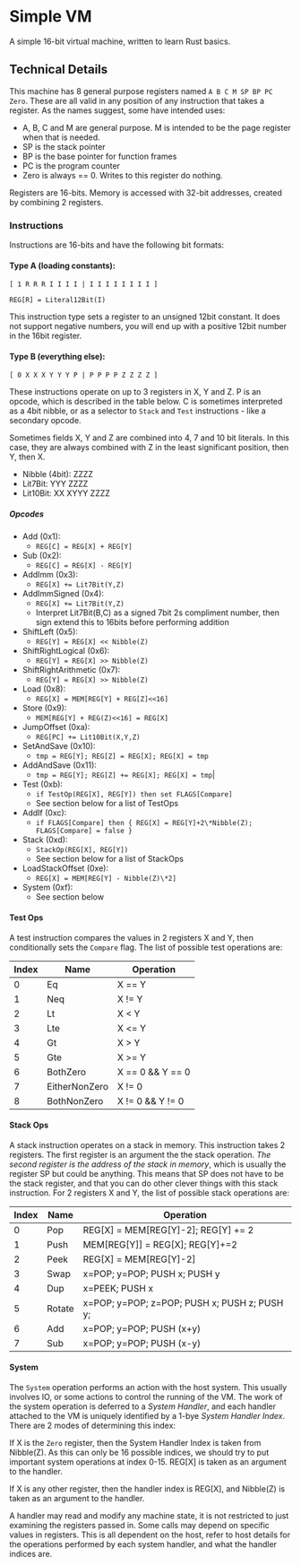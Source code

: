 # Simple VM

A simple 16-bit virtual machine, written to learn Rust basics.

## Technical Details

This machine has 8 general purpose registers named `A B C M SP BP PC Zero`.
These are all valid in any position of any instruction that takes a register.
As the names suggest, some have intended uses:

* A, B, C and M are general purpose. M is intended to be the page register
when that is needed.
* SP is the stack pointer
* BP is the base pointer for function frames
* PC is the program counter
* Zero is always == 0. Writes to this register do nothing.

Registers are 16-bits. Memory is accessed with 32-bit addresses, created by combining 2 registers.

### Instructions 

Instructions are 16-bits and have the following bit formats:

#### Type A (loading constants):
` [ 1 R R R I I I I | I I I I I I I I ] `

`REG[R] = Literal12Bit(I)`

This instruction type sets a register to an unsigned 12bit constant.
It does not support negative numbers, you will end up with a positive 
12bit number in the 16bit register.

#### Type B (everything else):
` [ 0 X X X Y Y Y P | P P P P Z Z Z Z ] `

These instructions operate on up to 3 registers in X, Y and Z. P is an
opcode, which is described in the table below. C is sometimes interpreted as
a 4bit nibble, or as a selector to `Stack` and `Test` instructions - like a 
secondary opcode.

Sometimes fields X, Y and Z are combined into 4, 7 and 10 bit literals.
In this case, they are always combined with Z in the least significant 
position, then Y, then X.

* Nibble (4bit): ZZZZ
* Lit7Bit: YYY ZZZZ
* Lit10Bit: XX XYYY ZZZZ

##### Opcodes
* Add (0x1):
  - `REG[C] = REG[X] + REG[Y]`
* Sub (0x2):
  - `REG[C] = REG[X] - REG[Y]`
* AddImm (0x3):
  - `REG[X] += Lit7Bit(Y,Z)`
* AddImmSigned (0x4): 
  - `REG[X] += Lit7Bit(Y,Z)`
  - Interpret Lit7Bit(B,C) as a signed 7bit 2s compliment number, then sign extend this to 16bits before performing addition
* ShiftLeft (0x5):
  - `REG[Y] = REG[X] << Nibble(Z)`
* ShiftRightLogical (0x6):
  - `REG[Y] = REG[X] >> Nibble(Z)`
* ShiftRightArithmetic (0x7): 
  - `REG[Y] = REG[X] >> Nibble(Z)`
* Load (0x8): 
  - `REG[X] = MEM[REG[Y] + REG[Z]<<16]`
* Store (0x9): 
  - `MEM[REG[Y] + REG(Z)<<16] = REG[X]`
* JumpOffset (0xa): 
  - `REG[PC] += Lit10Bit(X,Y,Z)`
* SetAndSave (0x10):
  - `tmp = REG[Y]; REG[Z] = REG[X]; REG[X] = tmp`
* AddAndSave (0x11):
  - `tmp = REG[Y]; REG[Z] += REG[X]; REG[X] = tmp`|
* Test (0xb):
  - `if TestOp(REG[X], REG[Y]) then set FLAGS[Compare]`
  - See section below for a list of TestOps
* AddIf (0xc): 
  - `if FLAGS[Compare] then { REG[X] = REG[Y]+2\*Nibble(Z); FLAGS[Compare] = false }`
* Stack (0xd): 
  - `StackOp(REG[X], REG[Y])`
  - See section below for a list of StackOps
* LoadStackOffset (0xe): 
  - `REG[X] = MEM[REG[Y] - Nibble(Z)\*2]`
* System (0xf):
  - See section below
 
#### Test Ops

A test instruction compares the values in 2 registers X and Y, then 
conditionally sets the `Compare` flag. 
The list of possible test operations are:

|Index  |Name       | Operation                 |
|-------|-----------|---------------------------|
|      0| Eq | X == Y |
|      1| Neq | X != Y | 
|      2| Lt | X < Y |
|      3| Lte | X <= Y |
|      4| Gt | X > Y |
|      5| Gte | X >= Y |
|      6| BothZero | X == 0 && Y == 0 |
|      7| EitherNonZero | X != 0 || Y != 0|
|      8| BothNonZero | X != 0 && Y != 0 |

#### Stack Ops

A stack instruction operates on a stack in memory. This instruction takes 2 registers.
The first register is an argument the the stack operation. _The second register is the 
address of the stack in memory_, which is usually the register SP but could be anything.
This means that SP does not have to be the stack register, and that you can do other clever things
with this stack instruction.
For 2 registers X and Y, the list of possible stack operations are:

|Index  |Name       | Operation                 |
|-------|-----------|---------------------------|
|      0| Pop | REG[X] = MEM[REG[Y]-2]; REG[Y] += 2 |
|      1| Push | MEM[REG[Y]] = REG[X]; REG[Y]+=2 | 
|      2| Peek | REG[X] = MEM[REG[Y]-2] |
|      3| Swap | x=POP; y=POP; PUSH x; PUSH y |
|      4| Dup | x=PEEK; PUSH x |
|      5| Rotate | x=POP; y=POP; z=POP; PUSH x; PUSH z; PUSH y; |
|      6| Add | x=POP; y=POP; PUSH (x+y) |
|      7| Sub | x=POP; y=POP; PUSH (x-y) |

#### System

The `System` operation performs an action with the host system. This usually involves IO,
or some actions to control the running of the VM. The work of the system operation is 
deferred to a _System Handler_, and each handler attached to the VM is uniquely identified by
a 1-bye _System Handler Index_. There are 2 modes of determining this index:

If X is the `Zero` register, then the System Handler Index is taken from Nibble(Z). As
this can only be 16 possible indices, we should try to put important system operations
at index 0-15. REG[X] is taken as an argument to the handler.

If X is any other register, then the handler index is REG[X], and Nibble(Z) is taken
as an argument to the handler.

A handler may read and modify any machine state, it is not restricted to just
examining the registers passed in. Some calls may depend on specific values in
registers. This is all dependent on the host, refer to host details for the 
operations performed by each system handler, and what the handler indices are.


